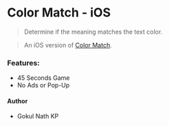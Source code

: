 # Color Match - iOS

> Determine if the meaning matches the text color.

> An iOS version of [Color Match](https://github.com/gokulnathperiasamy/ColorMatch).

### Features:

- 45 Seconds Game
- No Ads or Pop-Up

#### Author

- Gokul Nath KP
